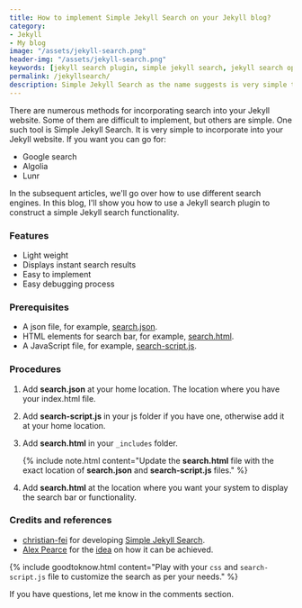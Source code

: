 ```yaml
---
title: How to implement Simple Jekyll Search on your Jekyll blog?
category: 
- Jekyll
- My blog
image: "/assets/jekyll-search.png"
header-img: "/assets/jekyll-search.png"
keywords: [jekyll search plugin, simple jekyll search, jekyll search options, jekyll search, implement jekyll search]
permalink: /jekyllsearch/
description: Simple Jekyll Search as the name suggests is very simple to incorporate into your Jekyll website. It is light weight, displays instant search results, and uses jekyll search plugin. Additionally, you can implement it in four easy steps.
---
```


There are numerous methods for incorporating search into your Jekyll website. Some of them are difficult to implement, but others are simple. One such tool is Simple Jekyll Search. It is very simple to incorporate into your Jekyll website. If you want you can go for:

- Google search
- Algolia
- Lunr
  
In the subsequent articles, we'll go over how to use different search engines. In this blog, I'll show you how to use a Jekyll search plugin to construct a simple Jekyll search functionality.

### Features
- Light weight 
- Displays instant search results
- Easy to implement
- Easy debugging process

### Prerequisites
- A json file, for example, [search.json](https://github.com/gautriv/gautriv.github.io/blob/main/search.json).
- HTML elements for search bar, for example, [search.html](https://github.com/gautriv/gautriv.github.io/blob/main/_includes/search.html).
- A JavaScript file, for example, [search-script.js](https://github.com/gautriv/gautriv.github.io/blob/main/js/search-script.js).

### Procedures
1. Add **search.json** at your home location. The location where you have your index.html file.
2. Add **search-script.js** in your js folder if you have one, otherwise add it at your home location.
3. Add **search.html** in your `_includes` folder.

    {% include note.html content="Update the **search.html** file with the exact location of **search.json** and **search-script.js** files." %} 

4. Add **search.html** at the location where you want your system to display the search bar or functionality.

### Credits and references
- [christian-fei](https://github.com/christian-fei) for developing [Simple Jekyll Search](https://github.com/christian-fei/Simple-Jekyll-Search). 
- [Alex Pearce](https://github.com/alexpearce) for the [idea](https://alexpearce.me/2012/04/simple-jekyll-searching/) on how it can be achieved.


{% include goodtoknow.html content="Play with your `css` and `search-script.js` file to customize the search as per your needs." %} 

If you have questions, let me know in the comments section.